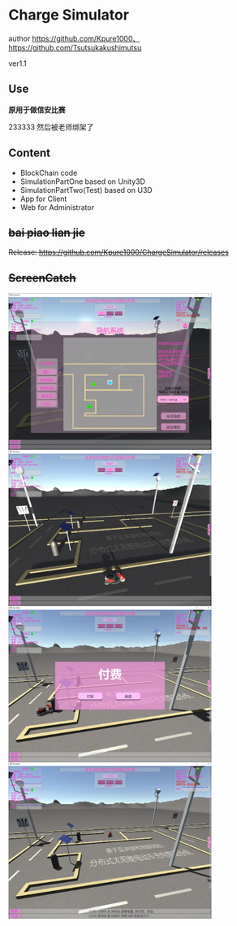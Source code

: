 # Charge Simulator

author https://github.com/Kpure1000、https://github.com/Tsutsukakushimutsu

ver1.1

## Use 

**原用于做信安比赛**
<p>233333
然后被老师绑架了<p/>

## Content

* BlockChain code
* SimulationPartOne based on Unity3D
* SimulationPartTwo(Test) based on U3D
* App for Client
* Web for Administrator

## <s>bai piao lian jie<s/>
 
Release:
https://github.com/Kpure1000/ChargeSimulator/releases

## ScreenCatch

<img src="https://github.com/Kpure1000/ImageRepository/blob/master/%E6%A8%A1%E6%8B%9F%E6%88%AA%E5%9B%BE1.jpg" width = "400" alt="" align=left />

<img src="https://github.com/Kpure1000/ImageRepository/blob/master/%E6%A8%A1%E6%8B%9F%E6%88%AA%E5%9B%BE2.jpg" width = "400" alt="" align=left />

<img src="https://github.com/Kpure1000/ImageRepository/blob/master/%E6%A8%A1%E6%8B%9F%E6%88%AA%E5%9B%BE3.jpg" width = "400" alt="" align=left />

<img src="https://github.com/Kpure1000/ImageRepository/blob/master/%E6%A8%A1%E6%8B%9F%E6%88%AA%E5%9B%BE4.jpg" width = "400" alt="" align=left />
